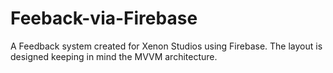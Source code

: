 # Feeback-via-Firebase
A Feedback system created for Xenon Studios using Firebase. The layout is designed keeping in mind the MVVM architecture.

